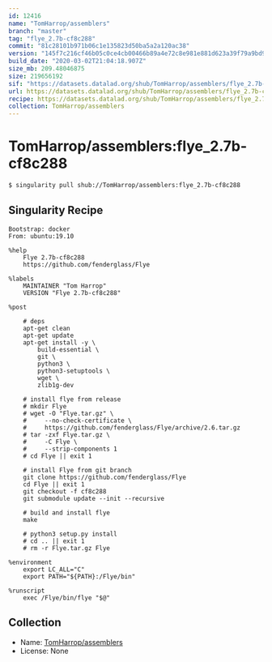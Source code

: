 ```yaml
---
id: 12416
name: "TomHarrop/assemblers"
branch: "master"
tag: "flye_2.7b-cf8c288"
commit: "81c28101b971b06c1e135823d50ba5a2a120ac38"
version: "145f7c216cf46b05c0ce4cb00466b89a4e72c8e981e881d623a39f79a9bd94a9"
build_date: "2020-03-02T21:04:18.907Z"
size_mb: 209.48046875
size: 219656192
sif: "https://datasets.datalad.org/shub/TomHarrop/assemblers/flye_2.7b-cf8c288/2020-03-02-81c28101-145f7c21/145f7c216cf46b05c0ce4cb00466b89a4e72c8e981e881d623a39f79a9bd94a9.sif"
url: https://datasets.datalad.org/shub/TomHarrop/assemblers/flye_2.7b-cf8c288/2020-03-02-81c28101-145f7c21/
recipe: https://datasets.datalad.org/shub/TomHarrop/assemblers/flye_2.7b-cf8c288/2020-03-02-81c28101-145f7c21/Singularity
collection: TomHarrop/assemblers
---
```


# TomHarrop/assemblers:flye_2.7b-cf8c288

```bash
$ singularity pull shub://TomHarrop/assemblers:flye_2.7b-cf8c288
```

## Singularity Recipe

```singularity
Bootstrap: docker
From: ubuntu:19.10

%help
    Flye 2.7b-cf8c288
    https://github.com/fenderglass/Flye

%labels
    MAINTAINER "Tom Harrop"
    VERSION "Flye 2.7b-cf8c288"

%post

    # deps
    apt-get clean
    apt-get update
    apt-get install -y \
        build-essential \
        git \
        python3 \
        python3-setuptools \
        wget \
        zlib1g-dev

    # install flye from release
    # mkdir Flye
    # wget -O "Flye.tar.gz" \
    #     --no-check-certificate \
    #     https://github.com/fenderglass/Flye/archive/2.6.tar.gz
    # tar -zxf Flye.tar.gz \
    #     -C Flye \
    #     --strip-components 1
    # cd Flye || exit 1

    # install Flye from git branch
    git clone https://github.com/fenderglass/Flye
    cd Flye || exit 1
    git checkout -f cf8c288
    git submodule update --init --recursive

    # build and install flye
    make

    # python3 setup.py install
    # cd .. || exit 1
    # rm -r Flye.tar.gz Flye

%environment
    export LC_ALL="C"
    export PATH="${PATH}:/Flye/bin"

%runscript
    exec /Flye/bin/flye "$@"
```

## Collection

 - Name: [TomHarrop/assemblers](https://github.com/TomHarrop/assemblers)
 - License: None

